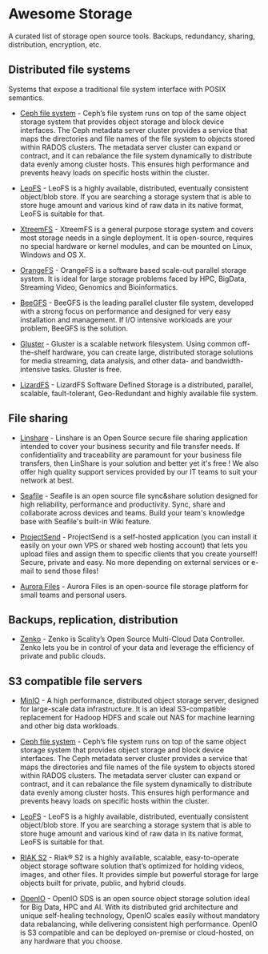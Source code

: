 # Awesome Storage
A curated list of storage open source tools. Backups, redundancy, sharing, distribution, encryption, etc.

## Distributed file systems
Systems that expose a traditional file system interface with POSIX semantics.

* [Ceph file system](https://ceph.com/ceph-storage/file-system/) - Ceph’s file system runs on top of the same object storage system that provides object storage and block device interfaces. The Ceph metadata server cluster provides a service that maps the directories and file names of the file system to objects stored within RADOS clusters. The metadata server cluster can expand or contract, and it can rebalance the file system dynamically to distribute data evenly among cluster hosts. This ensures high performance and prevents heavy loads on specific hosts within the cluster.

* [LeoFS](http://leo-project.net/) - LeoFS is a highly available, distributed, eventually consistent object/blob store. If you are searching a storage system that is able to store huge amount and various kind of raw data in its native format, LeoFS is suitable for that.

* [XtreemFS](http://www.xtreemfs.org/) - XtreemFS is a general purpose storage system and covers most storage needs in a single deployment. It is open-source, requires no special hardware or kernel modules, and can be mounted on Linux, Windows and OS X.

* [OrangeFS](http://orangefs.com/) - OrangeFS is a software based scale-out parallel storage system.  It is ideal for large storage problems faced by HPC, BigData, Streaming Video, Genomics and Bioinformatics.

* [BeeGFS](https://www.beegfs.io/) - BeeGFS is the leading parallel cluster file system, developed with a strong focus on performance and designed for very easy installation and management. If I/O intensive workloads are your problem, BeeGFS is the solution.

* [Gluster](https://www.gluster.org/) - Gluster is a scalable network filesystem. Using common off-the-shelf hardware, you can create large, distributed storage solutions for media streaming, data analysis, and other data- and bandwidth-intensive tasks. Gluster is free.

* [LizardFS](https://lizardfs.com/) - LizardFS Software Defined Storage is a distributed, parallel, scalable,
fault-tolerant, Geo-Redundant and highly available file system.

## File sharing

* [Linshare](https://www.linshare.org/) - Linshare is an Open Source secure file sharing application intended to cover your business security and file transfer needs. If confidentiality and traceability are paramount for your business file transfers, then LinShare is your solution and better yet it's free ! We also offer high quality support services provided by our IT teams to suit your network at best.

* [Seafile](https://www.seafile.com) - Seafile is an open source file sync&share solution designed for high reliability, performance and productivity. Sync, share and collaborate across devices and teams. Build your team's knowledge base with Seafile's built-in Wiki feature.

* [ProjectSend](https://www.projectsend.org/) - ProjectSend is a self-hosted application (you can install it easily on your own VPS or shared web hosting account) that lets you upload files and assign them to specific clients that you create yourself! Secure, private and easy. No more depending on external services or e-mail to send those files!

* [Aurora Files](https://afterlogic.org/aurora-files) - Aurora Files is an open-source file storage platform for small teams and personal users.

## Backups, replication, distribution

* [Zenko](https://www.zenko.io/) - Zenko is Scality’s Open Source Multi-Cloud Data Controller. Zenko lets you be in control of your data and leverage the efficiency of private and public clouds.

## S3 compatible file servers

* [MinIO](https://min.io/) - A high performance, distributed object storage server, designed for large-scale data infrastructure. It is an ideal S3-compatible replacement for Hadoop HDFS and scale out NAS for machine learning and other big data workloads.

* [Ceph file system](https://ceph.com/ceph-storage/file-system/) - Ceph’s file system runs on top of the same object storage system that provides object storage and block device interfaces. The Ceph metadata server cluster provides a service that maps the directories and file names of the file system to objects stored within RADOS clusters. The metadata server cluster can expand or contract, and it can rebalance the file system dynamically to distribute data evenly among cluster hosts. This ensures high performance and prevents heavy loads on specific hosts within the cluster.

* [LeoFS](http://leo-project.net/) - LeoFS is a highly available, distributed, eventually consistent object/blob store. If you are searching a storage system that is able to store huge amount and various kind of raw data in its native format, LeoFS is suitable for that.

* [RIAK S2](https://riak.com/products/riak-s2/) - Riak® S2 is a highly available, scalable, easy-to-operate object storage software solution that’s optimized for holding videos, images, and other files. It provides simple but powerful storage for large objects built for private, public, and hybrid clouds.

* [OpenIO](https://www.openio.io/) - OpenIO SDS is an open source object storage solution ideal for Big Data, HPC and AI. With its distributed grid architecture and unique self-healing technology, OpenIO scales easily without mandatory data rebalancing, while delivering consistent high performance. OpenIO is S3 compatible and can be deployed on-premise or cloud-hosted, on any hardware that you choose.
